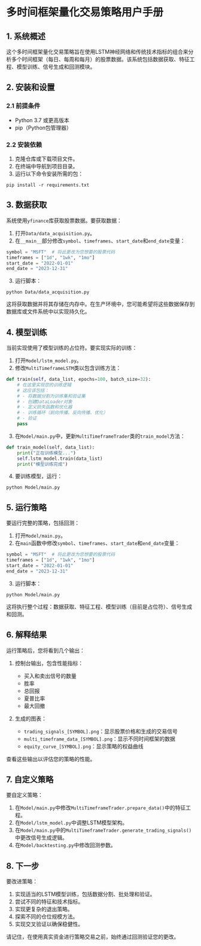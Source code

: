 # 多时间框架量化交易策略用户手册

## 1. 系统概述

这个多时间框架量化交易策略旨在使用LSTM神经网络和传统技术指标的组合来分析多个时间框架（每日、每周和每月）的股票数据。该系统包括数据获取、特征工程、模型训练、信号生成和回测模块。

## 2. 安装和设置

### 2.1 前提条件

- Python 3.7 或更高版本
- pip（Python包管理器）

### 2.2 安装依赖

1. 克隆仓库或下载项目文件。
2. 在终端中导航到项目目录。
3. 运行以下命令安装所需的包：

```
pip install -r requirements.txt
```

## 3. 数据获取

系统使用`yfinance`库获取股票数据。要获取数据：

1. 打开`Data/data_acquisition.py`。
2. 在`__main__`部分修改`symbol`、`timeframes`、`start_date`和`end_date`变量：

```python
symbol = "MSFT"  # 将此更改为您想要的股票代码
timeframes = ["1d", "1wk", "1mo"]
start_date = "2022-01-01"
end_date = "2023-12-31"
```

3. 运行脚本：

```
python Data/data_acquisition.py
```

这将获取数据并将其存储在内存中。在生产环境中，您可能希望将这些数据保存到数据库或文件系统中以实现持久化。

## 4. 模型训练

当前实现使用了模型训练的占位符。要实现实际的训练：

1. 打开`Model/lstm_model.py`。
2. 修改`MultiTimeframeLSTM`类以包含训练方法：

```python
def train(self, data_list, epochs=100, batch_size=32):
    # 在这里实现您的训练逻辑
    # 这应该包括：
    # - 将数据分割为训练集和验证集
    # - 创建DataLoader对象
    # - 定义损失函数和优化器
    # - 训练循环（前向传播、反向传播、优化）
    # - 验证
    pass
```

3. 在`Model/main.py`中，更新`MultiTimeframeTrader`类的`train_model`方法：

```python
def train_model(self, data_list):
    print("正在训练模型...")
    self.lstm_model.train(data_list)
    print("模型训练完成")
```

4. 要训练模型，运行：

```
python Model/main.py
```

## 5. 运行策略

要运行完整的策略，包括回测：

1. 打开`Model/main.py`。
2. 在`main`函数中修改`symbol`、`timeframes`、`start_date`和`end_date`变量：

```python
symbol = "MSFT"  # 将此更改为您想要的股票代码
timeframes = ["1d", "1wk", "1mo"]
start_date = "2022-01-01"
end_date = "2023-12-31"
```

3. 运行脚本：

```
python Model/main.py
```

这将执行整个过程：数据获取、特征工程、模型训练（目前是占位符）、信号生成和回测。

## 6. 解释结果

运行策略后，您将看到几个输出：

1. 控制台输出，包含性能指标：
   - 买入和卖出信号的数量
   - 胜率
   - 总回报
   - 夏普比率
   - 最大回撤

2. 生成的图表：
   - `trading_signals_[SYMBOL].png`：显示股票价格和生成的交易信号
   - `multi_timeframe_data_[SYMBOL].png`：显示不同时间框架的数据
   - `equity_curve_[SYMBOL].png`：显示策略的权益曲线

查看这些输出以评估您的策略的性能。

## 7. 自定义策略

要自定义策略：

1. 在`Model/main.py`中修改`MultiTimeframeTrader.prepare_data()`中的特征工程。
2. 在`Model/lstm_model.py`中调整LSTM模型架构。
3. 在`Model/main.py`中的`MultiTimeframeTrader.generate_trading_signals()`中更改信号生成逻辑。
4. 在`Model/backtesting.py`中修改回测参数。

## 8. 下一步

要改进策略：

1. 实现适当的LSTM模型训练，包括数据分割、批处理和验证。
2. 尝试不同的特征和技术指标。
3. 实现更复杂的退出策略。
4. 探索不同的仓位规模方法。
5. 实现交叉验证以确保稳健性。

请记住，在使用真实资金进行策略交易之前，始终通过回测验证您的更改。
